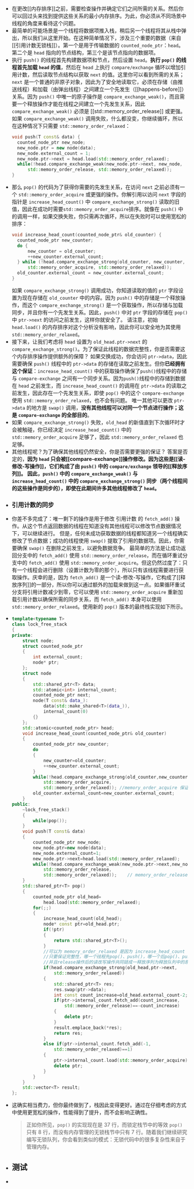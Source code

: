 - 在更改[[内存排序]]之前，需要检查操作并确定它们之间所需的关系。然后你可以回过头来找到提供这些关系的最小内存排序。为此，你必须从不同场景中线程的角度来看待这个问题。
- 最简单的可能场景是一个线程将数据项推入栈，稍后另一个线程将其从栈中弹出，所以我们从这里开始。在这种简单情况下，涉及三个重要的数据（来自[[引用计数无锁栈]]）。第一个是用于传输数据的 `counted_node_ptr`：`head`。第二个是 `head` 指向的节点结构，第三个是该节点指向的数据项。
- 执行 `push()`  的线程首先构建数据项和节点，然后设置 `head`。**执行 `pop()` 的线程首先加载 `head` 的值**，然后在 `head` 上执行 `compare/exchange` 循环以增加引用计数，然后读取节点结构以获取 `next` 的值。这里你可以看到所需的关系；`next` 是一个普通的非原子对象，因此为了安全地读取它，必须在存储（由推送线程）和加载（由弹出线程）之间建立一个先发生（[[happens-before]]）关系。因为 `push()` 中唯一的原子操作是 `compare_exchange_weak()`，而且需要一个释放操作才能在线程之间建立一个先发生关系，因此 `compare_exchange_weak()` 必须是 [[std::memory_order_release]] 或更强。如果 `compare_exchange_weak()` 调用失败，什么都没变，你继续循环，所以在这种情况下只需要 `std::memory_order_relaxed`：
  ```cpp
  void push(T const& data) {
    counted_node_ptr new_node;
    new_node.ptr = new node(data);
    new_node.external_count = 1;
    new_node.ptr->next = head.load(std::memory_order_relaxed);
    while(!head.compare_exchange_weak(new_node.ptr->next, new_node,
        std::memory_order_release, std::memory_order_relaxed));
  }
  ```
- 那么 `pop()` 的代码为了获得你需要的先发生关系，在访问 `next` 之前必须有一个 `std::memory_order_acquire` 或更强的操作。你解引用以访问 `next` 字段的指针是 `increase_head_count()` 中 `compare_exchange_strong()` 读取的旧值，因此在成功时需要`std::memory_order_acquire`排序。就像在 `push()` 中的调用一样，如果交换失败，你只需再次循环，所以在失败时可以使用宽松的排序：
  ```cpp
  void increase_head_count(counted_node_ptr& old_counter) {
    counted_node_ptr new_counter;
    do {
        new_counter = old_counter;
        ++new_counter.external_count;
    } while (!head.compare_exchange_strong(old_counter, new_counter,
        std::memory_order_acquire, std::memory_order_relaxed));
    old_counter.external_count = new_counter.external_count;
  }
  ```
  如果 `compare_exchange_strong()` 调用成功，你知道读取的值的 `ptr` 字段设置为现在存储在 `old_counter` 中的内容。因为 `push()` 中的存储是一个释放操作，而这个 `compare_exchange_strong()` 是一个获取操作，所以存储与加载同步，并且你有一个先发生关系。因此，`push()` 中对 `ptr` 字段的存储在 `pop()` 中 `ptr->next` 的访问之前发生，这样你就安全了。
  请注意，初始 `head.load()` 的内存排序对这个分析没有影响，因此你可以安全地为其使用 `std::memory_order_relaxed`。
- 接下来，让我们考虑将 `head` 设置为 `old_head.ptr->next` 的 `compare_exchange_strong()`。为了保证此线程的数据完整性，你是否需要这个内存排序操作提供额外的保障？
  如果交换成功，你会访问 `ptr->data`，因此需要确保 `push()` 线程中的 `ptr->data` 的存储在读取之前发生。但你**已经拥有这个保证**：`increase_head_count()` 中的获取操作确保了`push()`线程中的存储与 `compare-exchange` 之间有一个同步关系。因为`push()`线程中的存储到数据在 `head` 之前发生，而 `increase_head_count()` 的调用在 `ptr->data` 的读取之前发生，因此存在一个先发生关系，即使 `pop()` 中的这个 `compare-exchange` 使用 `std::memory_order_relaxed`，也不会有问题。
  唯一其他可以更改 `ptr->data` 的地方是 `swap()` 调用，**没有其他线程可以对同一个节点进行操作；这是 `compare-exchange` 的全部目的**。
- 如果 `compare_exchange_strong()` 失败，`old_head` 的新值直到下次循环时才会被触碰，你已经决定 `increase_head_count()` 中的 `std::memory_order_acquire` 足够了，因此 `std::memory_order_relaxed` 也足够。
- 其他线程呢？为了确保其他线程仍然安全，你是否需要更强的保证？
  答案是否定的，**因为 `head` 只会被[[compare-exchange]]操作修改。因为这些是[[读-修改-写操作]]，它们构成了由 `push()` 中的 `compare/exchange` 领导的[[释放序列]]。
  因此，`push()` 中的 `compare_exchange_weak()` 与 `increase_head_count()` 中的 `compare_exchange_strong()` 同步（两个线程间的这些操作是同步的），即使在此期间许多其他线程修改了 `head`。**
- ### 引用计数的同步
- 你差不多完成了：唯一剩下的操作是用于修改 引用计数 的 `fetch_add()` 操作。从这个节点返回数据的线程在知道没有其他线程可以修改节点数据情况下，可以继续进行。
  但是，任何未成功获取数据的线程都知道另一个线程确实修改了节点数据；成功的线程使用 `swap()` 提取了引用的数据项。因此，你需要确保 `swap()` 在删除之前发生，以避免数据竞争。
  最简单的方法是让成功返回分支中的 `fetch_add()` 使用 `std::memory_order_release`，而在循环重试分支中的 `fetch_add()` 使用 `std::memory_order_acquire`。但这仍然过度了：只有一个线程会进行删除（设置计数为零的那个），所以只有该线程需要进行获取操作。庆幸的是，因为 `fetch_add()` 是一个读-修改-写操作，它构成了[[释放序列]]的一部分，所以你可以通过额外的加载来做到这一点。如果循环重试分支将引用计数减少到零，它可以使用 `std::memory_order_acquire` 重新加载引用计数以确保所需的同步关系，而 `fetch_add()` 本身可以使用 `std::memory_order_relaxed`。使用新的 `pop()` 版本的最终栈实现如下所示。
- ```cpp
  template<typename T>
  class lock_free_stack
  {
  private:
      struct node;
      struct counted_node_ptr
      {
          int external_count;
          node* ptr;
      };
      struct node
      {
          std::shared_ptr<T> data;
          std::atomic<int> internal_count;
          counted_node_ptr next;
          node(T const& data_):
              data(std::make_shared<T>(data_)),
              internal_count(0)
          {}
      };
      std::atomic<counted_node_ptr> head;
      void increase_head_count(counted_node_ptr& old_counter)
      {
          counted_node_ptr new_counter;
          do
          {
              new_counter=old_counter;
              ++new_counter.external_count;
          }
          while(!head.compare_exchange_strong(old_counter,new_counter,
              std::memory_order_acquire,
              std::memory_order_relaxed)); //memory_order_acquire 保证获取到的head是node和external_count都准备好的head
          old_counter.external_count=new_counter.external_count;
      }
  public:
      ~lock_free_stack()
      {
          while(pop());
      }
      void push(T const& data)
      {
          counted_node_ptr new_node;
          new_node.ptr=new node(data);
          new_node.external_count=1;
          new_node.ptr->next=head.load(std::memory_order_relaxed);
          while(!head.compare_exchange_weak(new_node.ptr->next,new_node,
              std::memory_order_release,
              std::memory_order_relaxed));    // memory_order_release 保证head的更新不会在new_node完全完成前执行
      }
      std::shared_ptr<T> pop()
      {
          counted_node_ptr old_head=
              head.load(std::memory_order_relaxed);
          for(;;)
          {
              increase_head_count(old_head);
              node* const ptr=old_head.ptr;
              if(!ptr)
              {
                  return std::shared_ptr<T>();
              }
              //可以为 memory_order_relaxed 是因为 increase_head_count 已经保证了head的完整性。
              //只要保证完整性，哪一个线程先pop()、push()，哪一个后pop()、push()，都无所谓。
              //并且release操作后的读改写操作共同链成一释放序列为释放队列中的原子读改写操作无论采用何种内存模型，都会保证原子性，所以每次读最新的值，写操作也能被其他线程读取到。
              if(head.compare_exchange_strong(old_head,ptr->next,
                  std::memory_order_relaxed)) 
              {                               
                  std::shared_ptr<T> res;
                  res.swap(ptr->data);
                  int const count_increase=old_head.external_count-2;
                  if(ptr->internal_count.fetch_add(count_increase,
                      std::memory_order_release)==-count_increase)    //memory_order_release 是为了保证返回数据 ptr->data 的获取发生在其释放之前 
                  {
                      delete ptr;
                  }
                  result.emplace_back(*res);
                  return res;
              }
              else if(ptr->internal_count.fetch_add(-1,
                  std::memory_order_relaxed)==1)
              {
                  ptr->internal_count.load(std::memory_order_acquire);
                  delete ptr;
              }
          }
      }
      std::vector<T> result;
  };
  ```
- 这确实相当费力，但你最终做到了，栈因此变得更好。通过在仔细考虑的方式中使用更宽松的操作，性能得到了提升，而不会影响正确性。
  > 正如你所见，`pop()` 的实现现在是 37 行，而锁定栈节中的等效 `pop()` 只有 8 行，而没有内存管理的无锁栈节中只有 7 行。随着我们继续研究编写无锁队列，你会看到类似的模式：无锁代码中的很多复杂性来自于管理内存。
- ## 测试
-